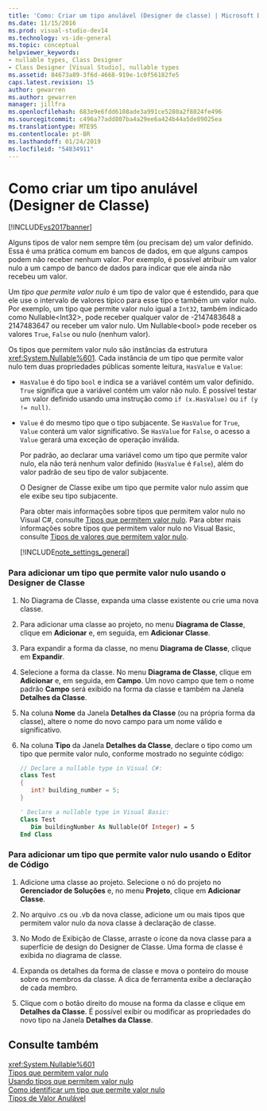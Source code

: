 ```yaml
---
title: 'Como: Criar um tipo anulável (Designer de classe) | Microsoft Docs'
ms.date: 11/15/2016
ms.prod: visual-studio-dev14
ms.technology: vs-ide-general
ms.topic: conceptual
helpviewer_keywords:
- nullable types, Class Designer
- Class Designer [Visual Studio], nullable types
ms.assetid: 84673a89-3f6d-4668-919e-1c0f56182fe5
caps.latest.revision: 15
author: gewarren
ms.author: gewarren
manager: jillfra
ms.openlocfilehash: 683e9e6fdd6108ade3a991ce5280a2f8024fe496
ms.sourcegitcommit: c496a77add807ba4a29ee6a424b44a5de89025ea
ms.translationtype: MTE95
ms.contentlocale: pt-BR
ms.lasthandoff: 01/24/2019
ms.locfileid: "54834911"
---
```

# <a name="how-to-create-a-nullable-type-class-designer"></a>Como criar um tipo anulável (Designer de Classe)
[!INCLUDE[vs2017banner](../includes/vs2017banner.md)]

Alguns tipos de valor nem sempre têm (ou precisam de) um valor definido. Essa é uma prática comum em bancos de dados, em que alguns campos podem não receber nenhum valor. Por exemplo, é possível atribuir um valor nulo a um campo de banco de dados para indicar que ele ainda não recebeu um valor.  
  
 Um *tipo que permite valor nulo* é um tipo de valor que é estendido, para que ele use o intervalo de valores típico para esse tipo e também um valor nulo. Por exemplo, um tipo que permite valor nulo igual a `Int32`, também indicado como Nullable\<Int32>, pode receber qualquer valor de -2147483648 a 2147483647 ou receber um valor nulo. Um Nullable\<bool> pode receber os valores `True`, `False` ou nulo (nenhum valor).  
  
 Os tipos que permitem valor nulo são instâncias da estrutura <xref:System.Nullable%601>. Cada instância de um tipo que permite valor nulo tem duas propriedades públicas somente leitura, `HasValue` e `Value`:  
  
- `HasValue` é do tipo `bool` e indica se a variável contém um valor definido. `True` significa que a variável contém um valor não nulo. É possível testar um valor definido usando uma instrução como `if (x.HasValue)` ou `if (y != null)`.  
  
- `Value` é do mesmo tipo que o tipo subjacente. Se `HasValue` for `True`, `Value` conterá um valor significativo. Se `HasValue` for `False`, o acesso a `Value` gerará uma exceção de operação inválida.  
  
  Por padrão, ao declarar uma variável como um tipo que permite valor nulo, ela não terá nenhum valor definido (`HasValue` é `False`), além do valor padrão de seu tipo de valor subjacente.  
  
  O Designer de Classe exibe um tipo que permite valor nulo assim que ele exibe seu tipo subjacente.  
  
  Para obter mais informações sobre tipos que permitem valor nulo no Visual C#, consulte [Tipos que permitem valor nulo](http://msdn.microsoft.com/library/e473cb01-28ca-42be-9cea-f717055d72c6). Para obter mais informações sobre tipos que permitem valor nulo no Visual Basic, consulte [Tipos de valores que permitem valor nulo](http://msdn.microsoft.com/library/9ac3b602-6f96-4e6d-96f7-cd4e81c468a6).  
  
  [!INCLUDE[note_settings_general](../includes/note-settings-general-md.md)]  
  
### <a name="to-add-a-nullable-type-by-using-the-class-designer"></a>Para adicionar um tipo que permite valor nulo usando o Designer de Classe  
  
1.  No Diagrama de Classe, expanda uma classe existente ou crie uma nova classe.  
  
2.  Para adicionar uma classe ao projeto, no menu **Diagrama de Classe**, clique em **Adicionar** e, em seguida, em **Adicionar Classe**.  
  
3.  Para expandir a forma da classe, no menu **Diagrama de Classe**, clique em **Expandir**.  
  
4.  Selecione a forma da classe. No menu **Diagrama de Classe**, clique em **Adicionar** e, em seguida, em **Campo**. Um novo campo que tem o nome padrão **Campo** será exibido na forma da classe e também na Janela **Detalhes da Classe**.  
  
5.  Na coluna **Nome** da Janela **Detalhes da Classe** (ou na própria forma da classe), altere o nome do novo campo para um nome válido e significativo.  
  
6.  Na coluna **Tipo** da Janela **Detalhes da Classe**, declare o tipo como um tipo que permite valor nulo, conforme mostrado no seguinte código:  
  
    ```csharp  
    // Declare a nullable type in Visual C#:  
    class Test  
    {  
       int? building_number = 5;  
    }  
    ```  
  
    ```vb  
    ' Declare a nullable type in Visual Basic:  
    Class Test  
       Dim buildingNumber As Nullable(Of Integer) = 5  
    End Class  
    ```  
  
### <a name="to-add-a-nullable-type-by-using-the-code-editor"></a>Para adicionar um tipo que permite valor nulo usando o Editor de Código  
  
1.  Adicione uma classe ao projeto. Selecione o nó do projeto no **Gerenciador de Soluções** e, no menu **Projeto**, clique em **Adicionar Classe**.  
  
2.  No arquivo .cs ou .vb da nova classe, adicione um ou mais tipos que permitem valor nulo da nova classe à declaração de classe.  
  
3.  No Modo de Exibição de Classe, arraste o ícone da nova classe para a superfície de design do Designer de Classe. Uma forma de classe é exibida no diagrama de classe.  
  
4.  Expanda os detalhes da forma de classe e mova o ponteiro do mouse sobre os membros da classe. A dica de ferramenta exibe a declaração de cada membro.  
  
5.  Clique com o botão direito do mouse na forma da classe e clique em **Detalhes da Classe**. É possível exibir ou modificar as propriedades do novo tipo na Janela **Detalhes da Classe**.  
  
## <a name="see-also"></a>Consulte também  
 <xref:System.Nullable%601>   
 [Tipos que permitem valor nulo](http://msdn.microsoft.com/library/e473cb01-28ca-42be-9cea-f717055d72c6)   
 [Usando tipos que permitem valor nulo](http://msdn.microsoft.com/library/0bacbe72-ce15-4b14-83e1-9c14e6380c28)   
 [Como identificar um tipo que permite valor nulo](http://msdn.microsoft.com/library/d4b67ee2-66e8-40c1-ae9d-545d32c71387)   
 [Tipos de Valor Anulável](http://msdn.microsoft.com/library/9ac3b602-6f96-4e6d-96f7-cd4e81c468a6)
